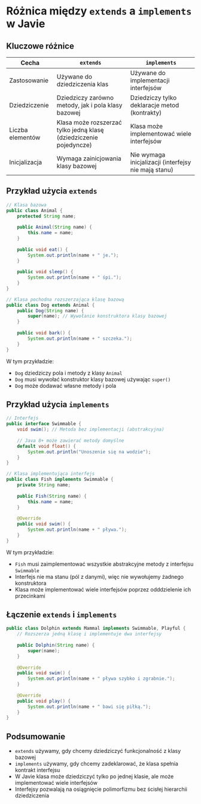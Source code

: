 # Różnica między `extends` a `implements` w Javie

## Kluczowe różnice

| Cecha | `extends` | `implements` |
|-------|-----------|--------------|
| Zastosowanie | Używane do dziedziczenia klas | Używane do implementacji interfejsów |
| Dziedziczenie | Dziedziczy zarówno metody, jak i pola klasy bazowej | Dziedziczy tylko deklaracje metod (kontrakty) |
| Liczba elementów | Klasa może rozszerzać tylko jedną klasę (dziedziczenie pojedyncze) | Klasa może implementować wiele interfejsów |
| Inicjalizacja | Wymaga zainicjowania klasy bazowej | Nie wymaga inicjalizacji (interfejsy nie mają stanu) |

## Przykład użycia `extends`

```java
// Klasa bazowa
public class Animal {
    protected String name;
    
    public Animal(String name) {
        this.name = name;
    }
    
    public void eat() {
        System.out.println(name + " je.");
    }
    
    public void sleep() {
        System.out.println(name + " śpi.");
    }
}

// Klasa pochodna rozszerzająca klasę bazową
public class Dog extends Animal {
    public Dog(String name) {
        super(name); // Wywołanie konstruktora klasy bazowej
    }
    
    public void bark() {
        System.out.println(name + " szczeka.");
    }
}
```

W tym przykładzie:
- `Dog` dziedziczy pola i metody z klasy `Animal`
- `Dog` musi wywołać konstruktor klasy bazowej używając `super()`
- `Dog` może dodawać własne metody i pola

## Przykład użycia `implements`

```java
// Interfejs
public interface Swimmable {
    void swim(); // Metoda bez implementacji (abstrakcyjna)
    
    // Java 8+ może zawierać metody domyślne
    default void float() {
        System.out.println("Unoszenie się na wodzie");
    }
}

// Klasa implementująca interfejs
public class Fish implements Swimmable {
    private String name;
    
    public Fish(String name) {
        this.name = name;
    }
    
    @Override
    public void swim() {
        System.out.println(name + " pływa.");
    }
}
```

W tym przykładzie:
- `Fish` musi zaimplementować wszystkie abstrakcyjne metody z interfejsu `Swimmable`
- Interfejs nie ma stanu (pól z danymi), więc nie wywołujemy żadnego konstruktora
- Klasa może implementować wiele interfejsów poprzez odddzielenie ich przecinkami

## Łączenie `extends` i `implements`

```java
public class Dolphin extends Mammal implements Swimmable, Playful {
    // Rozszerza jedną klasę i implementuje dwa interfejsy
    
    public Dolphin(String name) {
        super(name);
    }
    
    @Override
    public void swim() {
        System.out.println(name + " pływa szybko i zgrabnie.");
    }
    
    @Override
    public void play() {
        System.out.println(name + " bawi się piłką.");
    }
}
```

## Podsumowanie

- `extends` używamy, gdy chcemy dziedziczyć funkcjonalność z klasy bazowej
- `implements` używamy, gdy chcemy zadeklarować, że klasa spełnia kontrakt interfejsu
- W Javie klasa może dziedziczyć tylko po jednej klasie, ale może implementować wiele interfejsów
- Interfejsy pozwalają na osiągnięcie polimorfizmu bez ścisłej hierarchii dziedziczenia 